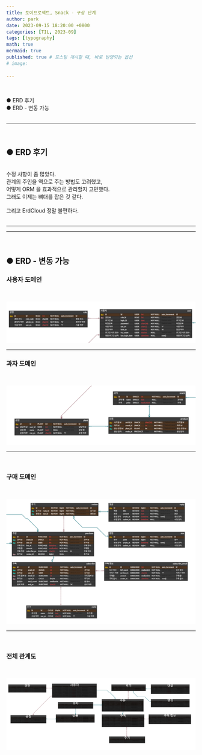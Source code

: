 ```yaml
---
title: 토이프로젝트, Snack - 구상 단계
author: park
date: 2023-09-15 18:20:00 +0800
categories: [TIL, 2023-09]
tags: [typography]
math: true
mermaid: true
published: true # 포스팅 개시할 때, 바로 반영되는 옵션
# image: 

---
```


<br>

● ERD 후기<br>
● ERD - 변동 가능<br>
<br>

---

<br>

##  ● ERD 후기

<br>
수정 사항이 좀 많았다.<br>
관계의 주인을 역으로 주는 방법도 고려했고, <br>
어떻게 ORM 을 효과적으로 관리할지 고민했다.<br>
그래도 이제는 뼈대를 잡은 것 같다.<br>
<br>
그리고 ErdCloud 정말 불편하다.<br>

<br>

---

---

<br>

## ● ERD - 변동 가능


### 사용자 도메인

<br>

![01](/assets/img/04.java/00.etc/06.toy-project-Snack/01.png)

---

### 과자 도메인

<br>

![02](/assets/img/04.java/00.etc/06.toy-project-Snack/02.png)

---

<br>

### 구매 도메인

<br>

![03](/assets/img/04.java/00.etc/06.toy-project-Snack/03.png)

---

<br>

### 전체 관계도

<br>

![04](/assets/img/04.java/00.etc/06.toy-project-Snack/04.png)

<br>

<br>

